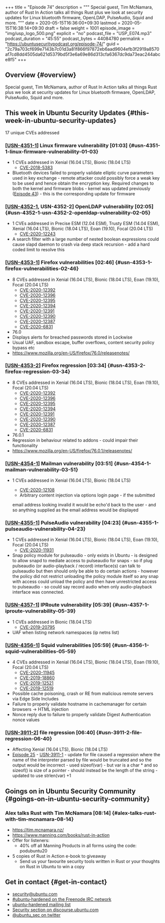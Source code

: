 +++
title = "Episode 74"
description = """
  Special guest, Tim McNamara, author of Rust In Action talks all things Rust
  plus we look at security updates for Linux bluetooth firmware, OpenLDAP,
  PulseAudio, Squid and more.
  """
date = 2020-05-15T16:36:00+09:30
lastmod = 2020-05-15T16:38:14+09:30
draft = false
weight = 1001
episode_image = "img/usp_logo_500.png"
explicit = "no"
podcast_file = "USP_E074.mp3"
podcast_duration = "45:55"
podcast_bytes = 44084780
permalink = "https://ubuntusecuritypodcast.org/episode-74/"
guid = "2c79a703cf699e7143b7c01d3a81f866f97872eb6aad9604efb3f2919a8570af7cd8dd4505da621d5379bd5f3e6a69e86d313cfa6367dc9da73eac244abce8f5"
+++

## Overview {#overview}

Special guest, Tim McNamara, author of Rust In Action talks all things Rust
plus we look at security updates for Linux bluetooth firmware, OpenLDAP,
PulseAudio, Squid and more.


## This week in Ubuntu Security Updates {#this-week-in-ubuntu-security-updates}

17 unique CVEs addressed


### [[USN-4351-1](https://usn.ubuntu.com/4351-1/)] Linux firmware vulnerability [01:03] {#usn-4351-1-linux-firmware-vulnerability-01-03}

-   1 CVEs addressed in Xenial (16.04 LTS), Bionic (18.04 LTS)
    -   [CVE-2018-5383](https://people.canonical.com/~ubuntu-security/cve/CVE-2018-5383)
-   Bluetooth devices failed to properly validate elliptic curve parameters
    used in key exchange - remote attacker could possibly force a weak key to
    be used and hence obtain the encryption key. Required changes to both the
    kernel and firmware blobs - kernel was updated previously ([Episode 43](https://ubuntusecuritypodcast.org/episode-43/)) -
    this is the corresponding update for firmware


### [[USN-4352-1](https://usn.ubuntu.com/4352-1/), USN-4352-2] OpenLDAP vulnerability [02:05] {#usn-4352-1-usn-4352-2-openldap-vulnerability-02-05}

-   1 CVEs addressed in Precise ESM (12.04 ESM), Trusty ESM (14.04 ESM),
    Xenial (16.04 LTS), Bionic (18.04 LTS), Eoan (19.10), Focal (20.04 LTS)
    -   [CVE-2020-12243](https://people.canonical.com/~ubuntu-security/cve/CVE-2020-12243)
-   A search filter with a large number of nested boolean expressions could
    cause slapd daemon to crash via deep stack recursion - add a hard coded
    limit to resolve this


### [[USN-4353-1](https://usn.ubuntu.com/4353-1/)] Firefox vulnerabilities [02:46] {#usn-4353-1-firefox-vulnerabilities-02-46}

-   8 CVEs addressed in Xenial (16.04 LTS), Bionic (18.04 LTS), Eoan (19.10), Focal (20.04 LTS)
    -   [CVE-2020-12392](https://people.canonical.com/~ubuntu-security/cve/CVE-2020-12392)
    -   [CVE-2020-12396](https://people.canonical.com/~ubuntu-security/cve/CVE-2020-12396)
    -   [CVE-2020-12395](https://people.canonical.com/~ubuntu-security/cve/CVE-2020-12395)
    -   [CVE-2020-12394](https://people.canonical.com/~ubuntu-security/cve/CVE-2020-12394)
    -   [CVE-2020-12391](https://people.canonical.com/~ubuntu-security/cve/CVE-2020-12391)
    -   [CVE-2020-12390](https://people.canonical.com/~ubuntu-security/cve/CVE-2020-12390)
    -   [CVE-2020-12387](https://people.canonical.com/~ubuntu-security/cve/CVE-2020-12387)
    -   [CVE-2020-6831](https://people.canonical.com/~ubuntu-security/cve/CVE-2020-6831)
-   76.0
-   Displays alerts for breached passwords stored in Lockwise
-   Usual UAF, sandbox escape, buffer overflows, content security policy
    bypass etc
-   <https://www.mozilla.org/en-US/firefox/76.0/releasenotes/>


### [[USN-4353-2](https://usn.ubuntu.com/4353-2/)] Firefox regression [03:34] {#usn-4353-2-firefox-regression-03-34}

-   8 CVEs addressed in Xenial (16.04 LTS), Bionic (18.04 LTS), Eoan (19.10), Focal (20.04 LTS)
    -   [CVE-2020-12392](https://people.canonical.com/~ubuntu-security/cve/CVE-2020-12392)
    -   [CVE-2020-12396](https://people.canonical.com/~ubuntu-security/cve/CVE-2020-12396)
    -   [CVE-2020-12395](https://people.canonical.com/~ubuntu-security/cve/CVE-2020-12395)
    -   [CVE-2020-12394](https://people.canonical.com/~ubuntu-security/cve/CVE-2020-12394)
    -   [CVE-2020-12391](https://people.canonical.com/~ubuntu-security/cve/CVE-2020-12391)
    -   [CVE-2020-12390](https://people.canonical.com/~ubuntu-security/cve/CVE-2020-12390)
    -   [CVE-2020-12387](https://people.canonical.com/~ubuntu-security/cve/CVE-2020-12387)
    -   [CVE-2020-6831](https://people.canonical.com/~ubuntu-security/cve/CVE-2020-6831)
-   76.0.1
-   Regression in behaviour related to addons - could impair their
    functionality
-   <https://www.mozilla.org/en-US/firefox/76.0.1/releasenotes/>


### [[USN-4354-1](https://usn.ubuntu.com/4354-1/)] Mailman vulnerability [03:51] {#usn-4354-1-mailman-vulnerability-03-51}

-   1 CVEs addressed in Xenial (16.04 LTS), Bionic (18.04 LTS)

    -   [CVE-2020-12108](https://people.canonical.com/~ubuntu-security/cve/CVE-2020-12108)
    -   Arbitrary content injection via options login page - if the submitted

    email address looking invalid it would be echo'd back to the user - and
    so anything supplied as the email address would be displayed


### [[USN-4355-1](https://usn.ubuntu.com/4355-1/)] PulseAudio vulnerability [04:23] {#usn-4355-1-pulseaudio-vulnerability-04-23}

-   1 CVEs addressed in Xenial (16.04 LTS), Bionic (18.04 LTS), Eoan (19.10), Focal (20.04 LTS)
    -   [CVE-2020-11931](https://people.canonical.com/~ubuntu-security/cve/CVE-2020-11931)
-   Snap policy module for pulseaudio - only exists in Ubuntu - is designed
    to allow snapd to mediate access to pulseaudio for snaps - so if plug
    pulseaudio (or audio-playback / record) interface(s) can talk to
    pulseaudio but then should only be able to do certain actions - however
    the policy did not restrict unloading the policy module itself so any
    snap with access could unload the policy and then have unrestricted
    access to pulseaudio - so could say record audio when only audio-playback
    interface was connected.


### [[USN-4357-1](https://usn.ubuntu.com/4357-1/)] IPRoute vulnerability [05:39] {#usn-4357-1-iproute-vulnerability-05-39}

-   1 CVEs addressed in Bionic (18.04 LTS)
    -   [CVE-2019-20795](https://people.canonical.com/~ubuntu-security/cve/CVE-2019-20795)
-   UAF when listing network namespaces (ip netns list)


### [[USN-4356-1](https://usn.ubuntu.com/4356-1/)] Squid vulnerabilities [05:59] {#usn-4356-1-squid-vulnerabilities-05-59}

-   4 CVEs addressed in Xenial (16.04 LTS), Bionic (18.04 LTS), Eoan (19.10), Focal (20.04 LTS)
    -   [CVE-2020-11945](https://people.canonical.com/~ubuntu-security/cve/CVE-2020-11945)
    -   [CVE-2019-18860](https://people.canonical.com/~ubuntu-security/cve/CVE-2019-18860)
    -   [CVE-2019-12521](https://people.canonical.com/~ubuntu-security/cve/CVE-2019-12521)
    -   [CVE-2019-12519](https://people.canonical.com/~ubuntu-security/cve/CVE-2019-12519)
-   Possible cache poisoning, crash or RE from malicious remote servers via
    Edge Side Includes
-   Failure to properly validate hostname in cachemanager for certain
    browsers -> HTML injection
-   Nonce reply due to failure to properly validate Digest Authentication
    nonce values


### [[USN-3911-2](https://usn.ubuntu.com/3911-2/)] file regression [06:40] {#usn-3911-2-file-regression-06-40}

-   Affecting Xenial (16.04 LTS), Bionic (18.04 LTS)
-   [Episode 25](https://ubuntusecuritypodcast.org/episode-25/) - [USN-3911-1](https://usn.ubuntu.com/3911-1/) - update for file caused a regression where the
    name of the interpreter parsed by file would be truncated and so the
    output would be incorrect - used sizeof(var) - but var is a char \* and so
    sizeof() is size of a pointer - should instead be the length of the
    string - updated to use strlen(var) +1


## Goings on in Ubuntu Security Community {#goings-on-in-ubuntu-security-community}


### Alex talks Rust with Tim McNamara [08:14] {#alex-talks-rust-with-tim-mcnamara-08-14}

-   <https://tim.mcnamara.nz/>
-   <https://www.manning.com/books/rust-in-action>
-   Offer for listeners:
    -   40% off all Manning Products in all forms using the code: podubuntu20
-   5 copies of Rust in Action e-book to giveaway
    -   Send us your favourite security tools written in Rust or your thoughts
        on Rust in Ubuntu to win a copy


## Get in contact {#get-in-contact}

-   [security@ubuntu.com](mailto:security@ubuntu.com)
-   [#ubuntu-hardened on the Freenode IRC network](http://webchat.freenode.net/#ubuntu-hardened)
-   [ubuntu-hardened mailing list](https://lists.ubuntu.com/mailman/listinfo/ubuntu-hardened)
-   [Security section on discourse.ubuntu.com](https://discourse.ubuntu.com/c/security)
-   [@ubuntu\_sec on twitter](https://twitter.com/ubuntu%5Fsec)
